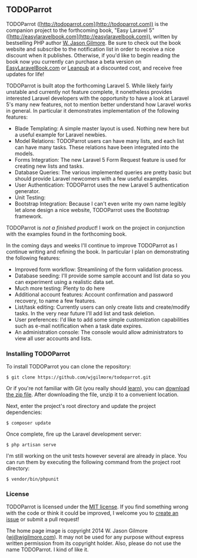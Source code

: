 ## TODOParrot

TODOParrot ([http://todoparrot.com](http://todoparrot.com)) is the companion project to the forthcoming book, "Easy Laravel 5" ([http://easylaravelbook.com](http://easylaravelbook.com)), written by bestselling PHP author [W. Jason Gilmore](http://wjgilmore.com). Be sure to check out the book website and subscribe to the notification list in order to receive a nice discount when it publishes. Otherwise, if you'd like to begin reading the book now you currently can purchase a beta version on [EasyLaravelBook.com](http://easylaravelbook.com) or [Leanpub](https://leanpub.com/easylaravel/) at a discounted cost, and receive free updates for life!

TODOParrot is built atop the forthcoming Laravel 5. While likely fairly unstable and currently not feature complete, it nonetheless provides interested Laravel developers with the opportunity to have a look at Laravel 5's many new features, not to mention better understand how Laravel works in general. In particular it demonstrates implementation of the following features:

* Blade Templating: A simple master layout is used. Nothing new here but a useful example for Laravel newbies.
* Model Relations: TODOParrot users can have many lists, and each list can have many tasks. These relations have been integrated into the models.
* Forms Integration: The new Laravel 5 Form Request feature is used for creating new lists and tasks. 
* Database Queries: The various implemented queries are pretty basic but should provide Laravel newcomers with a few useful examples.
* User Authentication: TODOParrot uses the new Laravel 5 authentication generator.
* Unit Testing:
* Bootstrap Integration: Because I can't even write my own name legibly let alone design a nice website, TODOParrot uses the Bootstrap framework.

TODOParrot is *not a finished product*! I work on the project in conjunction with the examples found in the forthcoming book.

In the coming days and weeks I'll continue to improve TODOParrot as I continue writing and refining the book. In particular I plan on demonstrating the following features:

* Improved form workflow: Streamlining of the form validation process.
* Database seeding: I'll provide some sample account and list data so you can experiment using a realistic data set. 
* Much more testing: Plenty to do here
* Additional account features: Account confirmation and password recovery, to name a few features.
* List/task editing: Currently users can only create lists and create/modify tasks. In the very near future I'll add list and task deletion.
* User preferences: I'd like to add some simple customization capabilities such as e-mail notification when a task date expires.
* An administration console: The console would allow administrators to view all user accounts and lists.

### Installing TODOParrot

To install TODOParrot you can clone the repository:

    $ git clone https://github.com/wjgilmore/todoparrot.git 

Or if you're not familiar with Git (you really should [learn](https://try.github.io)), you can [download the zip file](https://github.com/wjgilmore/todoparrot/archive/master.zip). After downloading the file, unzip it to a convenient location.

Next, enter the project's root directory and update the project dependencies:

    $ composer update

Once complete, fire up the Laravel development server:

    $ php artisan serve

I'm still working on the unit tests however several are already in place. You can run them by executing the following command from the project root directory:

    $ vendor/bin/phpunit

### License

TODOParrot is licensed under the [MIT license](http://opensource.org/licenses/MIT). If you find something wrong with the code or think it could be improved, I welcome you to [create an issue](https://github.com/wjgilmore/todoparrot/issues) or submit a pull request!

The home page image is copyright 2014 W. Jason Gilmore (wj@wjgilmore.com). It may not be used for any purpose without express written permission from its copyright holder. Also, please do not use the name TODOParrot. I kind of like it.
